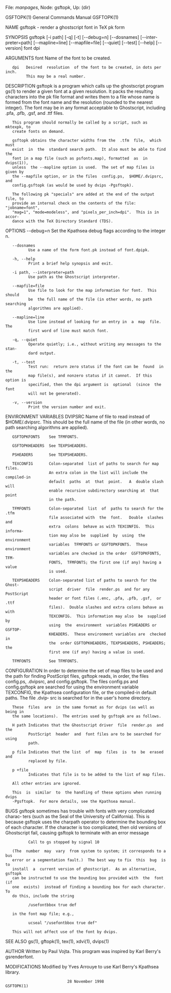File: *manpages*,  Node: gsftopk,  Up: (dir)


GSFTOPK(1)                  General Commands Manual                 GSFTOPK(1)



NAME
       gsftopk - render a ghostscript font in TeX pk form

SYNOPSIS
       gsftopk   [-i   path]  [-q]  [-t]  [--debug=n]  [--dosnames]  [--inter‐
       preter=path]  [--mapline=line]  [--mapfile=file]   [--quiet]   [--test]
       [--help] [--version] font dpi

ARGUMENTS
       font  Name of the font to be created.

       dpi   Desired  resolution  of the font to be created, in dots per inch.
             This may be a real number.

DESCRIPTION
       gsftopk is a program which calls up the ghostscript  program  gs(1)  to
       render  a  given  font  at  a given resolution.  It packs the resulting
       characters into the pk file format and writes them to a file whose name
       is formed from the font name and the resolution (rounded to the nearest
       integer).  The font may be in any  format  acceptable  to  Ghostscript,
       including .pfa, .pfb, .gsf, and .ttf files.

       This program should normally be called by a script, such as mktexpk, to
       create fonts on demand.

       gsftopk obtains the character widths from the  .tfm  file,  which  must
       exist  in  the  standard search path.  It also must be able to find the
       font in a map file (such as psfonts.map), formatted  as  in  dvips(1)),
       unless  the --mapline option is used.  The set of map files is given by
       the --mapfile option, or in the files  config.ps,  $HOME/.dvipsrc,  and
       config.gsftopk (as would be used by dvips -Pgsftopk).

       The following pk "specials" are added at the end of the output file, to
       provide an internal check on the contents of the file:  "jobname=font",
       "mag=1", "mode=modeless", and "pixels_per_inch=dpi".  This is in accor‐
       dance with the TeX Directory Standard (TDS).

OPTIONS
       --debug=n
              Set the Kpathsea debug flags according to the integer n.

       --dosnames
              Use a name of the form font.pk instead of font.dpipk.

       -h, --help
              Print a brief help synopsis and exit.

       -i path, --interpreter=path
              Use path as the Ghostscript interpreter.

       --mapfile=file
              Use file to look for the map information for font.  This  should
              be  the full name of the file (in other words, no path searching
              algorithms are applied).

       --mapline=line
              Use line instead of looking for an entry in  a  map  file.   The
              first word of line must match font.

       -q, --quiet
              Operate quietly; i.e., without writing any messages to the stan‐
              dard output.

       -t, --test
              Test run:  return zero status if the font can be  found  in  the
              map file(s), and nonzero status if it cannot.  If this option is
              specified, then the dpi argument is  optional  (since  the  font
              will not be generated).

       -v, --version
              Print the version number and exit.

ENVIRONMENT VARIABLES
       DVIPSRC         Name  of  file to read instead of $HOME/.dvipsrc.  This
                       should be the full name of the file (in other words, no
                       path searching algorithms are applied).

       GSFTOPKFONTS    See TFMFONTS.

       GSFTOPKHEADERS  See TEXPSHEADERS.

       PSHEADERS       See TEXPSHEADERS.

       TEXCONFIG       Colon-separated  list of paths to search for map files.
                       An extra colon in the list will include the compiled-in
                       default  paths  at  that  point.   A  double slash will
                       enable recursive subdirectory searching at  that  point
                       in the path.

       TFMFONTS        Colon-separated  list  of  paths to search for the .tfm
                       file associated with  the  font.   Double  slashes  and
                       extra  colons  behave as with TEXCONFIG.  This informa‐
                       tion may also be  supplied  by  using  the  environment
                       variables  TFMFONTS or GSFTOPKFONTS.  These environment
                       variables are checked in the order  GSFTOPKFONTS,  TFM‐
                       FONTS,  TFMFONTS; the first one (if any) having a value
                       is used.

       TEXPSHEADERS    Colon-separated list of paths to search for the  Ghost‐
                       script  driver  file  render.ps  and for any PostScript
                       header or font files (.enc, .pfa, .pfb, .gsf,  or  .ttf
                       files).  Double slashes and extra colons behave as with
                       TEXCONFIG.  This information may also  be  supplied  by
                       using  the  environment  variables PSHEADERS or GSFTOP‐
                       KHEADERS.  These environment variables are  checked  in
                       the  order GSFTOPKHEADERS, TEXPSHEADERS, PSHEADERS; the
                       first one (if any) having a value is used.

       TFMFONTS        See TFMFONTS.

CONFIGURATION
       In order to determine the set of map files to be used and the path  for
       finding PostScript files, gsftopk reads, in order, the files config.ps,
       .dvipsrc, and config.gsftopk.  The files config.ps  and  config.gsftopk
       are searched for using the environment variable TEXCONFIG, the Kpathsea
       configuration file, or the compiled-in default paths.  The file  .dvip‐
       src is searched for in the user's home directory.

       These  files  are  in the same format as for dvips (as well as being in
       the same locations).  The entries used by gsftopk are as follows.

       H path Indicates that the Ghostscript driver  file  render.ps  and  the
              PostScript  header  and  font files are to be searched for using
              path.

       p file Indicates that the list  of  map  files  is  to  be  erased  and
              replaced by file.

       p +file
              Indicates that file is to be added to the list of map files.

       All other entries are ignored.

       This  is  similar  to  the handling of these options when running dvips
       -Pgsftopk.  For more details, see the Kpathsea manual.

BUGS
       gsftopk sometimes has trouble with fonts with very complicated  charac‐
       ters  (such  as  the  Seal  of  the University of California).  This is
       because gsftopk uses the charpath operator to  determine  the  bounding
       box  of  each character.  If the character is too complicated, then old
       versions of Ghostscript fail, causing  gsftopk  to  terminate  with  an
       error message

              Call to gs stopped by signal 10

       (The  number  may  vary  from system to system; it corresponds to a bus
       error or a segmentation fault.)  The best way to fix  this  bug  is  to
       install  a  current version of ghostscript.  As an alternative, gsftopk
       can be instructed to use the bounding box provided with  the  font  (if
       one  exists)  instead of finding a bounding box for each character.  To
       do this, include the string

              /usefontbbox true def

       in the font map file; e.g.,

              ucseal "/usefontbbox true def"

       This will not affect use of the font by dvips.

SEE ALSO
       gs(1), gftopk(1), tex(1), xdvi(1), dvips(1)

AUTHOR
       Written by Paul Vojta.  This  program  was  inspired  by  Karl  Berry's
       gsrenderfont.

MODIFICATIONS
       Modified by Yves Arrouye to use Karl Berry's Kpathsea library.



                               28 November 1998                     GSFTOPK(1)
